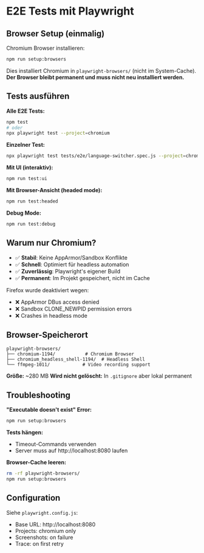 # E2E Tests mit Playwright

## Browser Setup (einmalig)

Chromium Browser installieren:
```bash
npm run setup:browsers
```

Dies installiert Chromium in `playwright-browsers/` (nicht im System-Cache).
**Der Browser bleibt permanent und muss nicht neu installiert werden.**

## Tests ausführen

**Alle E2E Tests:**
```bash
npm test
# oder
npx playwright test --project=chromium
```

**Einzelner Test:**
```bash
npx playwright test tests/e2e/language-switcher.spec.js --project=chromium
```

**Mit UI (interaktiv):**
```bash
npm run test:ui
```

**Mit Browser-Ansicht (headed mode):**
```bash
npm run test:headed
```

**Debug Mode:**
```bash
npm run test:debug
```

## Warum nur Chromium?

- ✅ **Stabil**: Keine AppArmor/Sandbox Konflikte
- ✅ **Schnell**: Optimiert für headless automation
- ✅ **Zuverlässig**: Playwright's eigener Build
- ✅ **Permanent**: Im Projekt gespeichert, nicht im Cache

Firefox wurde deaktiviert wegen:
- ❌ AppArmor DBus access denied
- ❌ Sandbox CLONE_NEWPID permission errors
- ❌ Crashes in headless mode

## Browser-Speicherort

```
playwright-browsers/
├── chromium-1194/           # Chromium Browser
├── chromium_headless_shell-1194/  # Headless Shell
└── ffmpeg-1011/            # Video recording support
```

**Größe:** ~280 MB
**Wird nicht gelöscht:** In `.gitignore` aber lokal permanent

## Troubleshooting

**"Executable doesn't exist" Error:**
```bash
npm run setup:browsers
```

**Tests hängen:**
- Timeout-Commands verwenden
- Server muss auf http://localhost:8080 laufen

**Browser-Cache leeren:**
```bash
rm -rf playwright-browsers/
npm run setup:browsers
```

## Configuration

Siehe `playwright.config.js`:
- Base URL: http://localhost:8080
- Projects: chromium only
- Screenshots: on failure
- Trace: on first retry
